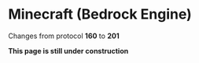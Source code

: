 # Minecraft (Bedrock Engine)

Changes from protocol **160** to **201**

__This page is still under construction__
